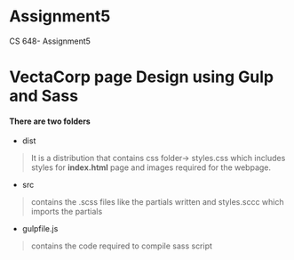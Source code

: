 # Assignment5
 CS 648- Assignment5

 # VectaCorp page Design using Gulp and Sass
    
   #### There are two folders 
   * dist 
   > It is a distribution that contains css folder-> styles.css which includes styles for **index.html** page and images required for the webpage.
   * src
   > contains the .scss files like the partials written and styles.sccc which imports the partials
   * gulpfile.js
   > contains the code required to compile sass script
    
    

